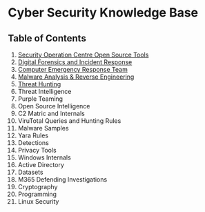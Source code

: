 # Cyber Security Knowledge Base

## Table of Contents 
  1. [Security Operation Centre Open Source Tools](https://github.com/vigneshb0197/CyberSecurityKnowledgeBase/blob/main/Security%20Operation%20Centre%20Daily%20Open%20Source%20Tools.md) 
  2. [Digital Forensics and Incident Response](https://github.com/vigneshb0197/CyberSecurityKnowledgeBase/blob/main/Digital%20Forensics%20and%20Incident%20Response.md) 
  3. [Computer Emergency Response Team](https://github.com/Virtual-Base/CyberSecurityKnowledgeBase/blob/main/Computer%20Emergency%20Response%20Team.md) 
  4. [Malware Analysis & Reverse Engineering](https://github.com/Virtual-Base/CyberSecurityKnowledgeBase/blob/main/Malware%20Analysis%20&%20Reverse%20Engineering.md) 
  5. [Threat Hunting](https://github.com/Virtual-Base/CyberSecurityKnowledgeBase/blob/main/Threat%20Hunting.md) 
  6. Threat Intelligence 
  7. Purple Teaming 
  8. Open Source Intelligence 
  9. C2 Matric and Internals
  10. ViruTotal Queries and Hunting Rules
  11. Malware Samples 
  12. Yara Rules
  13. Detections 
  14. Privacy Tools 
  15. Windows Internals 
  16. Active Directory 
  17. Datasets 
  18. M365 Defending Investigations 
  19. Cryptography 
  20. Programming 
  21. Linux Security 
